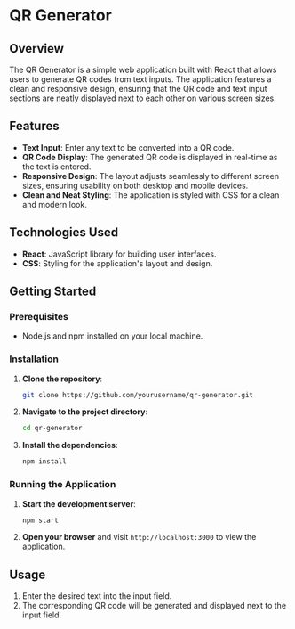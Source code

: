 # **QR Generator**

## Overview
The QR Generator is a simple web application built with React that allows users to generate QR codes from text inputs. The application features a clean and responsive design, ensuring that the QR code and text input sections are neatly displayed next to each other on various screen sizes.

## Features
- **Text Input**: Enter any text to be converted into a QR code.
- **QR Code Display**: The generated QR code is displayed in real-time as the text is entered.
- **Responsive Design**: The layout adjusts seamlessly to different screen sizes, ensuring usability on both desktop and mobile devices.
- **Clean and Neat Styling**: The application is styled with CSS for a clean and modern look.

## Technologies Used
- **React**: JavaScript library for building user interfaces.
- **CSS**: Styling for the application's layout and design.

## Getting Started

### Prerequisites
- Node.js and npm installed on your local machine.

### Installation

1. **Clone the repository**:
    ```sh
    git clone https://github.com/yourusername/qr-generator.git
    ```

2. **Navigate to the project directory**:
    ```sh
    cd qr-generator
    ```

3. **Install the dependencies**:
    ```sh
    npm install
    ```

### Running the Application

1. **Start the development server**:
    ```sh
    npm start
    ```

2. **Open your browser** and visit `http://localhost:3000` to view the application.

## Usage

1. Enter the desired text into the input field.
2. The corresponding QR code will be generated and displayed next to the input field.
